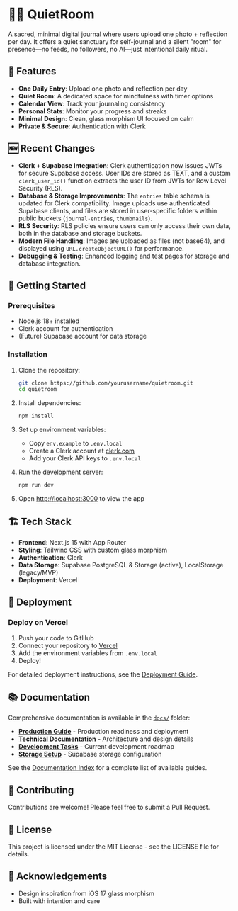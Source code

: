 # 🧘‍♀️ QuietRoom

A sacred, minimal digital journal where users upload one photo + reflection per day. It offers a quiet sanctuary for self-journal and a silent "room" for presence—no feeds, no followers, no AI—just intentional daily ritual.

## 🌟 Features

- **One Daily Entry**: Upload one photo and reflection per day
- **Quiet Room**: A dedicated space for mindfulness with timer options
- **Calendar View**: Track your journaling consistency
- **Personal Stats**: Monitor your progress and streaks
- **Minimal Design**: Clean, glass morphism UI focused on calm
- **Private & Secure**: Authentication with Clerk

## 🆕 Recent Changes

- **Clerk + Supabase Integration**: Clerk authentication now issues JWTs for secure Supabase access. User IDs are stored as TEXT, and a custom `clerk_user_id()` function extracts the user ID from JWTs for Row Level Security (RLS).
- **Database & Storage Improvements**: The `entries` table schema is updated for Clerk compatibility. Image uploads use authenticated Supabase clients, and files are stored in user-specific folders within public buckets (`journal-entries`, `thumbnails`).
- **RLS Security**: RLS policies ensure users can only access their own data, both in the database and storage buckets.
- **Modern File Handling**: Images are uploaded as files (not base64), and displayed using `URL.createObjectURL()` for performance.
- **Debugging & Testing**: Enhanced logging and test pages for storage and database integration.

## 🚀 Getting Started

### Prerequisites

- Node.js 18+ installed
- Clerk account for authentication
- (Future) Supabase account for data storage

### Installation

1. Clone the repository:
   ```bash
   git clone https://github.com/yourusername/quietroom.git
   cd quietroom
   ```

2. Install dependencies:
   ```bash
   npm install
   ```

3. Set up environment variables:
   - Copy `env.example` to `.env.local`
   - Create a Clerk account at [clerk.com](https://clerk.com)
   - Add your Clerk API keys to `.env.local`

4. Run the development server:
   ```bash
   npm run dev
   ```

5. Open [http://localhost:3000](http://localhost:3000) to view the app

## 🏗️ Tech Stack

- **Frontend**: Next.js 15 with App Router
- **Styling**: Tailwind CSS with custom glass morphism
- **Authentication**: Clerk
- **Data Storage**: Supabase PostgreSQL & Storage (active), LocalStorage (legacy/MVP)
- **Deployment**: Vercel

## 📱 Deployment

### Deploy on Vercel

1. Push your code to GitHub
2. Connect your repository to [Vercel](https://vercel.com)
3. Add the environment variables from `.env.local`
4. Deploy!

For detailed deployment instructions, see the [Deployment Guide](./docs/DEPLOYMENT.md).

## 📚 Documentation

Comprehensive documentation is available in the [`docs/`](./docs/) folder:

- **[Production Guide](./docs/PRODUCTION_SUMMARY.md)** - Production readiness and deployment
- **[Technical Documentation](./docs/design-doc.md)** - Architecture and design details
- **[Development Tasks](./docs/tasks.md)** - Current development roadmap
- **[Storage Setup](./docs/STORAGE_FIX_GUIDE.md)** - Supabase storage configuration

See the [Documentation Index](./docs/README.md) for a complete list of available guides.

## 🤝 Contributing

Contributions are welcome! Please feel free to submit a Pull Request.

## 📝 License

This project is licensed under the MIT License - see the LICENSE file for details.

## 🙏 Acknowledgements

- Design inspiration from iOS 17 glass morphism
- Built with intention and care

